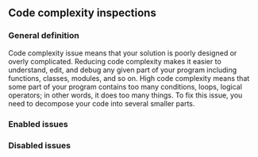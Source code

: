 ## Code complexity inspections

### General definition

Code complexity issue means that your solution is poorly designed or overly complicated. 
Reducing code complexity makes it easier to understand, edit, 
and debug any given part of your program including functions, classes, modules, and so on. 
High code complexity means that some part of your program contains too many conditions, 
loops, logical operators; in other words, it does too many things. 
To fix this issue, you need to decompose your code into several smaller parts.

### Enabled issues

### Disabled issues

